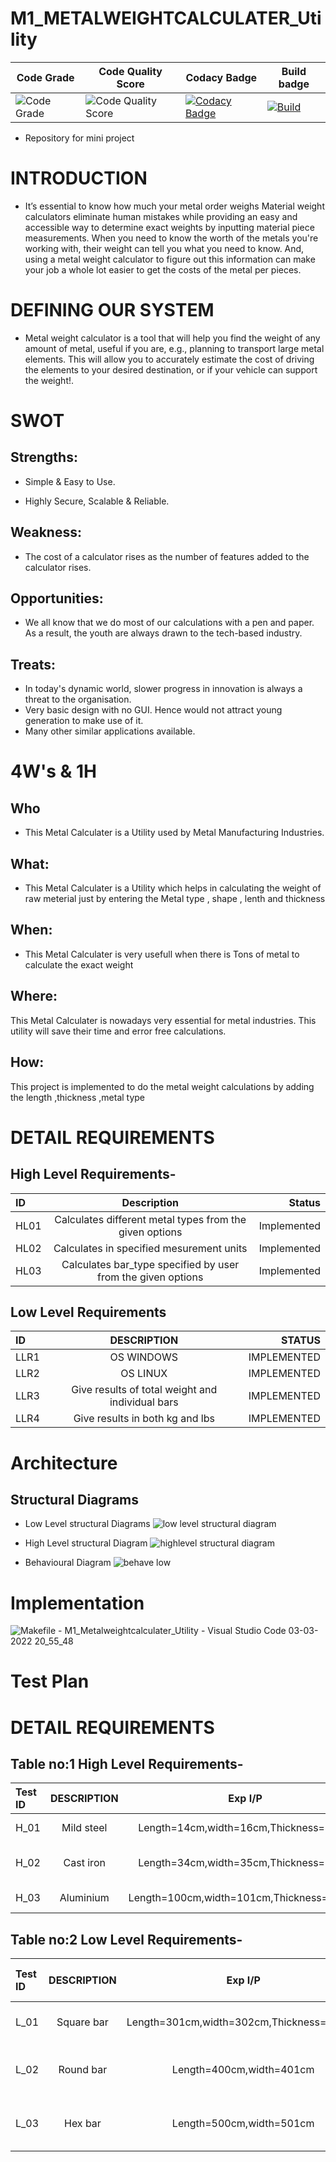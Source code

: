 # M1_METALWEIGHTCALCULATER_Utility


Code Grade | Code Quality Score |Codacy Badge | Build badge|
|---------|------------|---------| ------ |
|![Code Grade](https://api.codiga.io/project/31044/status/svg)| ![Code Quality Score](https://api.codiga.io/project/31044/score/svg)| [![Codacy Badge](https://app.codacy.com/project/badge/Grade/b5f386282bee4577969b959ff66f85bc)](https://www.codacy.com/gh/prateek2712/M1_Metalweightcalculater_Utility/dashboard?utm_source=github.com&amp;utm_medium=referral&amp;utm_content=prateek2712/M1_Metalweightcalculater_Utility&amp;utm_campaign=Badge_Grade) |[![Build](https://github.com/prateek2712/M1_Metalweightcalculater_Utility/actions/workflows/Build.yml/badge.svg)](https://github.com/prateek2712/M1_Metalweightcalculater_Utility/actions/workflows/Build.yml)|

* Repository for mini project


# INTRODUCTION
* It’s essential to know how much your metal order weighs Material weight calculators eliminate human mistakes while providing an easy and accessible way to determine exact weights by inputting material piece measurements.
When you need to know the worth of the metals you're working with, their weight can tell you what you need to know. And, using a metal weight calculator to figure out this information can make your job a whole lot easier to get the costs of the metal per pieces.



# DEFINING OUR SYSTEM
* Metal weight calculator is a tool that will help you find the weight of any amount of metal, useful if you are, e.g., planning to transport large metal elements. This will allow you to accurately estimate the cost of driving the elements to your desired destination, or if your vehicle can support the weight!. 





# SWOT
## Strengths:
 *  Simple & Easy to Use.

 * Highly Secure, Scalable & Reliable.

## Weakness:
 * The cost of a calculator rises as the number of features added to the calculator rises.

## Opportunities:
*  We all know that we do most of our calculations with a pen and paper. As a result, the youth are always drawn to the tech-based industry.



## Treats: 
* In today's dynamic world, slower progress in innovation is always a threat to the organisation.
* Very basic design with no GUI. Hence would not attract young generation to make use of it.
* Many other similar applications available.

# 4W's & 1H
## Who
* This Metal Calculater is a Utility used by Metal Manufacturing Industries.

## What:
* This Metal Calculater is a Utility which helps in calculating the weight of raw meterial just by entering the Metal type , shape , lenth and thickness 

## When:
* This Metal Calculater is very usefull when there is Tons of metal to calculate the exact weight

## Where:
This Metal Calculater is nowadays very essential for metal industries. This utility will save their time and error free calculations.


## How:
This project is implemented to do the metal weight calculations by adding the length ,thickness ,metal type

# DETAIL REQUIREMENTS
## High Level Requirements-
|ID	        | Description	                                |Status
| :---         |     :---:      |          ---: |
|HL01	|Calculates different metal types from the given options	    |Implemented|
|HL02	|Calculates in specified mesurement units	    |Implemented|
|HL03	|Calculates bar_type specified by user from the given options	    |Implemented|

## Low Level Requirements

| ID	       | DESCRIPTION    | STATUS        |
| :---         |     :---:      |          ---: |
|LLR1	       | OS WINDOWS	    | IMPLEMENTED   |
|LLR2	       | OS LINUX	    | IMPLEMENTED   |
|LLR3	       | Give results of total weight and individual bars	    | IMPLEMENTED   |
|LLR4	       | Give results in both kg and lbs	    | IMPLEMENTED   | 

# Architecture


## Structural Diagrams
 * Low Level structural Diagrams
 ![low level structural diagram](https://user-images.githubusercontent.com/47187002/156596699-eb48263c-3ec2-467b-9166-c30d39f5030e.jpg)

  
   


 * High Level structural Diagram
 ![highlevel structural diagram](https://user-images.githubusercontent.com/47187002/156596589-babef95b-f877-4a86-bb08-bac84a816f39.jpg)

  
* Behavioural Diagram
![behave low](https://user-images.githubusercontent.com/47187002/156596526-fa061efe-d1d1-4819-b990-9d36ae3ecd72.jpg)


# Implementation

![Makefile - M1_Metalweightcalculater_Utility - Visual Studio Code 03-03-2022 20_55_48](https://user-images.githubusercontent.com/47187002/156595834-b7b51cda-9f7a-4f60-bf4e-38ea34e4bd1d.png)






# Test Plan






# DETAIL REQUIREMENTS
## Table no:1  High Level Requirements-
| Test ID	   | DESCRIPTION    | Exp I/P     |  Exp O/P| Actual Out | Type of Test      |
| :---         |     :---:      | :---:       |:---:    |   :---:    |       ---:        |
|H_01	       | Mild steel	    |Length=14cm,width=16cm,Thickness=45cm  |0.9495kgs         |0.9495kgs     |Mild steel + Flat bar |
|H_02	       | Cast iron	    |Length=34cm,width=35cm,Thickness=36cm             |0.3084kgs         |0.3084kgs            |Cast Iron+FLat bar    |
|H_03	       | Aluminium	    |Length=100cm,width=101cm,Thickness=102cm             |2.7815kgs         |2.7815kgs            |Aluminium +Flat bar     |


## Table no:2  Low Level Requirements-
| Test ID	   | DESCRIPTION    | Exp I/P     |  Exp O/P| Actual Out | Type of Test      |
| :---         |     :---:      | :---:       |:---:    |   :---:    |       ---:        |
|L_01	       |Square bar 	            |Length=301cm,width=302cm,Thickness=303cm              |214.0742kgs         |214.0742kgs            |Mild Steel + Square |
|L_02	       |Round bar 	            |Length=400cm,width=401cm             |396.5477kgs    |396.5477kgs            |Mild steel + Round bar   |
|L_03	       |Hex bar 	            |Length=500cm,width=501cm           |849.7625kgs        |849.7625kgs            |Mild steel + Hex bar     |


